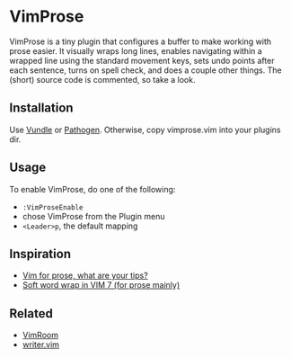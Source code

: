 # VimProse

VimProse is a tiny plugin that configures a buffer to make working
with prose easier. It visually wraps long lines, enables navigating
within a wrapped line using the standard movement keys, sets undo
points after each sentence, turns on spell check, and does a couple
other things. The (short) source code is commented, so take a look.

## Installation

Use [Vundle](https://github.com/gmarik/vundle/) or
[Pathogen](https://github.com/tpope/vim-pathogen).
Otherwise, copy vimprose.vim into your plugins dir.

## Usage

To enable VimProse, do one of the following:

- `:VimProseEnable`
- chose VimProse from the Plugin menu
- `<Leader>p`, the default mapping

## Inspiration

- [Vim for prose, what are your tips?](http://www.reddit.com/r/vim/comments/ni0c2/vim_for_prose_what_are_your_tips/)
- [Soft word wrap in VIM 7 (for prose mainly)](http://contsys.tumblr.com/post/491802835/vim-soft-word-wrap)

## Related

- [VimRoom](http://projects.mikewest.org/vimroom/)
- [writer.vim](https://github.com/honza/writer.vim)
